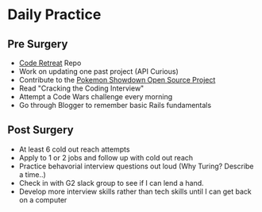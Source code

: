 # Daily Practice

## Pre Surgery
* [Code Retreat](https://github.com/turingschool/code_retreat) Repo
* Work on updating one past project (API Curious)
* Contribute to the [Pokemon Showdown Open Source Project](https://github.com/Zarel/Pokemon-Showdown)
* Read "Cracking the Coding Interview"
* Attempt a Code Wars challenge every morning
* Go through Blogger to remember basic Rails fundamentals

## Post Surgery
* At least 6 cold out reach attempts
* Apply to 1 or 2 jobs and follow up with cold out reach
* Practice behavorial interview questions out loud (Why Turing? Describe a time..)
* Check in with G2 slack group to see if I can lend a hand.
* Develop more interview skills rather than tech skills until I can get back on a computer
